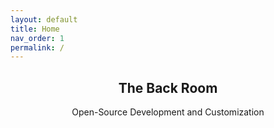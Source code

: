 ```yaml
---
layout: default
title: Home
nav_order: 1
permalink: /
---
```


<div class="card">
  <div class="container">
    <h2 class="text-small" style="text-align:center">The Back Room</h2>
    <p class="text-small" style="text-align:center">Open-Source Development and Customization</p>
  </div>
</div>


